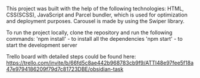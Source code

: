 This project was built with the help of the following technologies:
HTML, CSS(SCSS), JavaScript and Parcel bundler, which is used for optimization and deployment purposes.
Carousel is made by using the Swiper library.

To run the project locally, clone the repository and run the following commands:
'npm install' - to install all the dependencies
'npm start' - to start the development server

Trello board with detailed steps could be found here: https://trello.com/invite/b/66fd5c8ae442b968783cb9f9/ATTI48e97fee5f18a47e9794186209f79d7c81723DBE/obsidian-task
